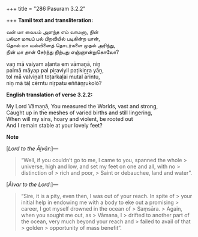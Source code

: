 +++
title = "286 Pasuram 3.2.2"

+++
**Tamil text and transliteration:**

வன் மா வையம் அளந்த எம் வாமனா, நின்  
பல்மா மாயப் பல் பிறவியில் படிகின்ற யான்,  
தொல் மா வல்வினைத் தொடர்களை முதல் அரிந்து,  
நின் மா தாள் சேர்ந்து நிற்பது எஞ்ஞான்றுகொலோ?

vaṉ mā vaiyam aḷanta em vāmaṉā, niṉ  
palmā māyap pal piṟaviyil paṭikiṉṟa yāṉ,  
tol mā valviṉait toṭarkaḷai mutal arintu,  
niṉ mā tāḷ cērntu niṟpatu eññāṉṟukolō?

**English translation of verse 3.2.2:**

My Lord Vāmaṉā, You measured the Worlds, vast and strong,  
Caught up in the meshes of varied births and still lingering,  
When will my sins, hoary and violent, be rooted out  
And I remain stable at your lovely feet?

**Note**  
  
[*Lord to the Āḻvār*:]—

> “Well, if you couldn’t go to me, I came to you, spanned the whole > universe, high and low, and set my feet on one and all, with no > distinction of > rich and poor, > Saint or debauchee, land and water”.

[*Ālvar to the Lord*:]—

> “Sire, it is a pity, even then, I was out of your reach. In spite of > your initial help in endowing me with a body to eke out a promising > career, I got myself drowned in the ocean of > Saṃsāra. > Again, when you sought me out, as > Vāmana, I > drifted to another part of the ocean, very much beyond your reach and > failed to avail of that > golden > opportunity of mass benefit”.


